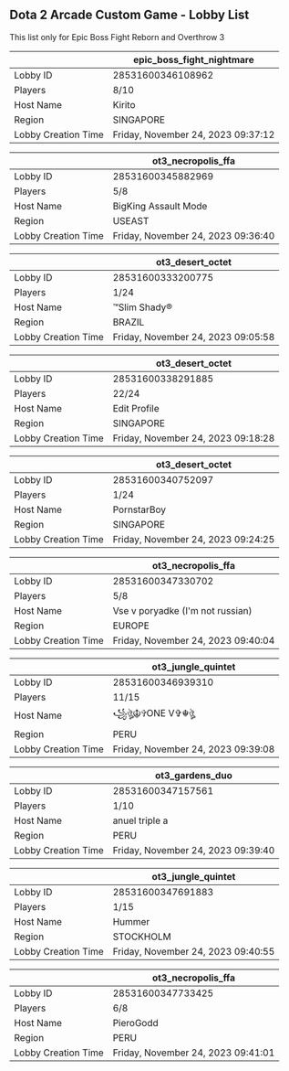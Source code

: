 ## Dota 2 Arcade Custom Game - Lobby List

This list only for Epic Boss Fight Reborn and Overthrow 3

|  | epic_boss_fight_nightmare |
| ------ | ------ |
| Lobby ID | 28531600346108962 |
| Players | 8/10 |
| Host Name | Kirito |
| Region | SINGAPORE |
| Lobby Creation Time | Friday, November 24, 2023 09:37:12 |


|  | ot3_necropolis_ffa |
| ------ | ------ |
| Lobby ID | 28531600345882969 |
| Players | 5/8 |
| Host Name | BigKing Assault Mode |
| Region | USEAST |
| Lobby Creation Time | Friday, November 24, 2023 09:36:40 |


|  | ot3_desert_octet |
| ------ | ------ |
| Lobby ID | 28531600333200775 |
| Players | 1/24 |
| Host Name | ™Slim Shady® |
| Region | BRAZIL |
| Lobby Creation Time | Friday, November 24, 2023 09:05:58 |


|  | ot3_desert_octet |
| ------ | ------ |
| Lobby ID | 28531600338291885 |
| Players | 22/24 |
| Host Name | Edit Profile |
| Region | SINGAPORE |
| Lobby Creation Time | Friday, November 24, 2023 09:18:28 |


|  | ot3_desert_octet |
| ------ | ------ |
| Lobby ID | 28531600340752097 |
| Players | 1/24 |
| Host Name | PornstarBoy |
| Region | SINGAPORE |
| Lobby Creation Time | Friday, November 24, 2023 09:24:25 |


|  | ot3_necropolis_ffa |
| ------ | ------ |
| Lobby ID | 28531600347330702 |
| Players | 5/8 |
| Host Name | Vse v poryadke (I'm not russian) |
| Region | EUROPE |
| Lobby Creation Time | Friday, November 24, 2023 09:40:04 |


|  | ot3_jungle_quintet |
| ------ | ------ |
| Lobby ID | 28531600346939310 |
| Players | 11/15 |
| Host Name | ꧁ঔৣ☬✞ONE V✞☬ঔৣ |
| Region | PERU |
| Lobby Creation Time | Friday, November 24, 2023 09:39:08 |


|  | ot3_gardens_duo |
| ------ | ------ |
| Lobby ID | 28531600347157561 |
| Players | 1/10 |
| Host Name | anuel triple a |
| Region | PERU |
| Lobby Creation Time | Friday, November 24, 2023 09:39:40 |


|  | ot3_jungle_quintet |
| ------ | ------ |
| Lobby ID | 28531600347691883 |
| Players | 1/15 |
| Host Name | Hummer |
| Region | STOCKHOLM |
| Lobby Creation Time | Friday, November 24, 2023 09:40:55 |


|  | ot3_necropolis_ffa |
| ------ | ------ |
| Lobby ID | 28531600347733425 |
| Players | 6/8 |
| Host Name | PieroGodd |
| Region | PERU |
| Lobby Creation Time | Friday, November 24, 2023 09:41:01 |


